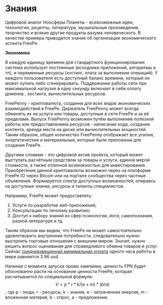 # Знания

Цифровой аналог Ноосферы Планеты - всевозможные идеи, технологии, рецепты, литература, музыкальные произведения, творчество и всякие другие продукты разума человеческого. В качестве примера приводится знание об организации экономического аспекта FreePe.

**Экономика**

В каждую единицу времени для стандартного функционирования система использует постоянные (исходники приложений, алгоритмы и тп), и переменные ресурсы (хостинг, плата за выполнение операций). У каждого пользователя есть доступный баланс времени, который он может купить либо сгенерировать. Поддержание работы сети при максимальной нагрузке в одну секунду включает в себя оплату доменов , хостинга, вычислительных ресурсов.

FreePenny - криптовалюта, создання для всех видов экономических взаимодействий в FreePe. 
Держатель FreePenny может всегда обменять их на услуги или товары, доступные в сети FreePe и за её пределами. Выпуск FreePenny возможен путём выполнения полезной работы или предоставлением ресурсов - написание кода, создание контента, аренда места на диске или вычислительных мощностей. Таким образом, общее количество FreePenny отображает все усилия, энергетические и материальные, которые были приложены для создания FreePe.

Другими словами - это цифровой актив проекта, который может выступать расчётным средством за товары и услуги, единой мерой стоимости, а также отличной возможностью для инвестирования . Приобретение данной криптовалюты возможно через на платформе FreePe IO через Bitcoin или на портале сообщества через частные объявления. Формируется спектр доступных возможностей, опираясь на доступные знания, ресурсы и таланты специалистов. 

Например, FreePe может предоставлять:
1. Услуги по разработке веб-приложений;
2. Консультации по личному развитию;
3. Доступ к набору знаний из сфер психологии, йоги, самопознания, разной литературе и тд. 

Таким образом мы видим, что FreePe не может самостоятельно удовлетворить внутренние потребности, следовательно нужно выстроить торговые отношения с внешним миром. Значит, нужно решить вопрос оценивания для справедливого обмена товаров и услуг. Сейчас [средневзвешенная минимальная оплата](https://docs.google.com/spreadsheets/d/1qJUdpg92HsaAt8gsHROI2laoGqZe-Heo2fxZcWoDVgY/edit?usp=drive_web) одного часа работы в мире равняется 3.96 usd.

Начиная с момента запуска промо кампании, ценность FPN будет обоснованно расти на основании ценности FreePe, которая расчитывается по специальной формуле: $$V = p*r*k/(e+m)*(b/a)$$, где р - люди, r - ресурсы, k - знания, e - затраченная энергия, m - вложенная материя, b - спрос, a - предложение.
